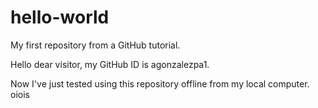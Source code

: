 # hello-world
My first repository from a GitHub tutorial.

Hello dear visitor, my GitHub ID is agonzalezpa1.

Now I've just tested using this repository offline from my local computer.
oiois